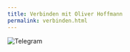 ```yaml
---
title: Verbinden mit Oliver Hoffmann
permalink: verbinden.html
---
```


![Telegram](https://res.cloudinary.com/ontore/image/upload/f_auto,fl_any_format.sanitize,q_auto/v1659426347/2022-08-02-Telegram_ibefav.svg)
